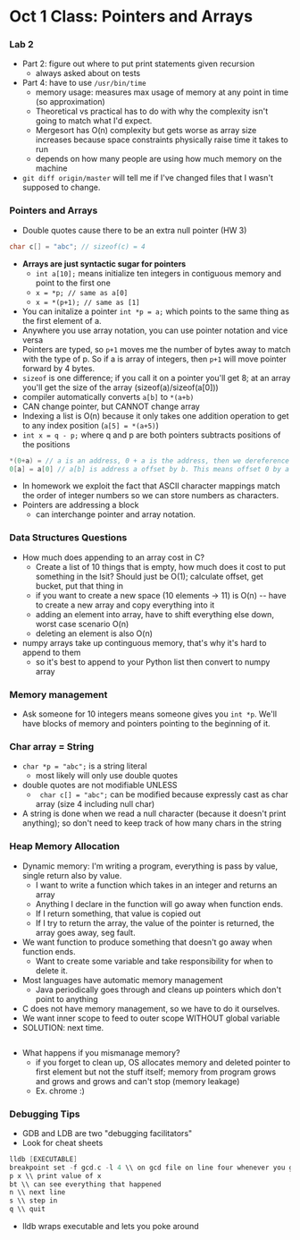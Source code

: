 # Oct 1 Class: Pointers and Arrays

### Lab 2
- Part 2: figure out where to put print statements given recursion
    - always asked about on tests
- Part 4: have to use ```/usr/bin/time```
    - memory usage: measures max usage of memory at any point in time (so approximation) 
    - Theoretical vs practical has to do with why the complexity isn't going to match what I'd expect. 
    - Mergesort has O(n) complexity but gets worse as array size increases because space constraints physically raise time it takes to run
    - depends on how many people are using how much memory on the machine
- ```git diff origin/master``` will tell me if I've changed files that I wasn't supposed to change.

### Pointers and Arrays 
- Double quotes cause there to be an extra null pointer (HW 3) 
```C
char c[] = "abc"; // sizeof(c) = 4
```
- **Arrays are just syntactic sugar for pointers** 
    - ```int a[10];``` means initialize ten integers in contiguous memory and point to the first one
    - ```x = *p; // same as a[0]```
    - ```x = *(p+1); // same as [1]```
- You can initalize a pointer ```int *p = a;``` which points to the same thing as the first element of a. 
- Anywhere you use array notation, you can use pointer notation and vice versa
- Pointers are typed, so ```p+1``` moves me the number of bytes away to match with the type of p. So if a is array of integers, then ```p+1``` will move pointer forward by 4 bytes. 
- ```sizeof``` is one difference; if you call it on a pointer you'll get 8; at an array you'll get the size of the array (sizeof(a)/sizeof(a[0]))
- compiler automatically converts ```a[b]``` to ```*(a+b)```
- CAN change pointer, but CANNOT change array 
- Indexing a list is O(n) because it only takes one addition operation to get to any index position (```a[5] = *(a+5)```)
- ```int x = q - p;``` where q and p are both pointers subtracts positions of the positions 
```C
*(0+a) = // a is an address, 0 + a is the address, then we dereference it
0[a] = a[0] // a[b] is address a offset by b. This means offset 0 by a and dereference.
```
- In homework we exploit the fact that ASCII character mappings match the order of integer numbers so we can store numbers as characters. 
- Pointers are addressing a block
    - can interchange pointer and array notation. 

### Data Structures Questions
- How much does appending to an array cost in C?
    - Create a list of 10 things that is empty, how much does it cost to put something in the lsit? Should just be O(1); calculate offset, get bucket, put that thing in
    - if you want to create a new space (10 elements -> 11) is O(n) -- have to create a new array and copy everything into it
    - adding an element into array, have to shift everything else down, worst case scenario O(n)
    - deleting an element is also O(n)
- numpy arrays take up continguous memory, that's why it's hard to append to them
    - so it's best to append to your Python list then convert to numpy array

### Memory management
- Ask someone for 10 integers means someone gives you ```int *p```. We'll have blocks of memory and pointers pointing to the beginning of it. 

### Char array = String
- ```char *p = "abc";``` is a string literal
    - most likely will only use double quotes 
- double quotes are not modifiable UNLESS
    - ``` char c[] = "abc";``` can be modified because expressly cast as char array (size 4 including null char)
- A string is done when we read a null character (because it doesn't print anything); so don't need to keep track of how many chars in the string 

### Heap Memory Allocation
- Dynamic memory: I'm writing a program, everything is pass by value, single return also by value. 
    - I want to write a function which takes in an integer and returns an array
    - Anything I declare in the function will go away when function ends. 
    - If I return something, that value is copied out 
    - If I try to return the array, the value of the pointer is returned, the array goes away, seg fault.
- We want function to produce something that doesn't go away when function ends. 
    - Want to create some variable and take responsibility for when to delete it. 
- Most languages have automatic memory management
    - Java periodically goes through and cleans up pointers which don't point to anything
- C does not have memory management, so we have to do it ourselves.
- We want inner scope to feed to outer scope WITHOUT global variable
- SOLUTION: next time. 
```

```
- What happens if you mismanage memory? 
    - if you forget to clean up, OS allocates memory and deleted pointer to first element but not the stuff itself; memory from program grows and grows and grows and can't stop (memory leakage) 
    - Ex. chrome :) 

### Debugging Tips
- GDB and LDB are two "debugging facilitators" 
- Look for cheat sheets 

```C
lldb [EXECUTABLE] 
breakpoint set -f gcd.c -l 4 \\ on gcd file on line four whenever you get there, stop. 
p x \\ print value of x
bt \\ can see everything that happened
n \\ next line
s \\ step in 
q \\ quit
```

- lldb wraps executable and lets you poke around
